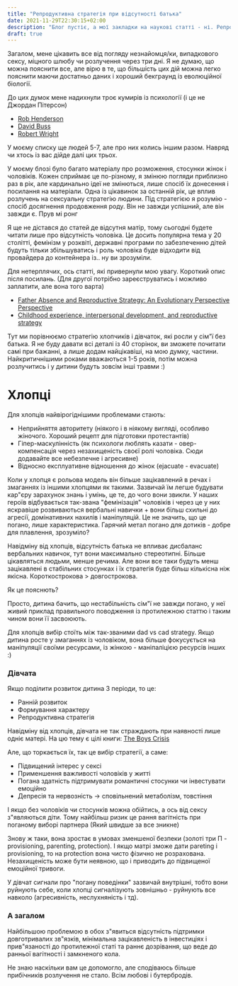 ```yaml
---
title: "Репродуктивна стратегія при відсутності батька"
date: 2021-11-29T22:30:15+02:00
description: "Блог пустіє, а мої закладки на наукові статті - ні. Репродуктивні стратегії - моє улюблена частина у статевих розможеннях (ги-ги)"
draft: true
---
```


Загалом, мене цікавить все від погляду незнайомця/ки, випадкового сексу, міцного шлюбу чи розлучення через три дні. Я не думаю, що можна пояснити все, але вірю в те, що більшість цих дій можна легко пояснити маючи достатньо даних і хороший бекграунд із еволюційної біології. 

До цих думок мене надихнули троє кумирів із психології (і це не Джордан Пітерсон)

- [Rob Henderson](https://www.robkhenderson.com/)
- [David Buss](https://twitter.com/ProfDavidBuss)
- [Robert Wright](https://twitter.com/robertwrighter)

У моєму списку ще людей 5-7, але про них колись іншим разом. Навряд чи хтось із вас дійде далі цих трьох.

У моєму блозі було багато матеріалу про розможення, стосунки жінок і чоловіків. Кожен сприймає це по-різному, я змінюю погляди приблизно раз в рік, але кардинально ідеї не змінються, лише спосіб їх донесення і посилання на матеріали. Одна із цікавинок за останній рік, це вплив розлучень на сексуальну стратегію людини. Під стратегією я розумію - спосіб досягнення продовження роду. Він не завжди успішний, але він завжди є. Прув мі ронг

Я ще не дістався до статей де відсутня матір, тому сьогодні будете читати лише про відсутність чоловіка. Це досить популярна тема у 20 столітті, фемінізм у розквіті, державні програми по забезпеченню дітей будуть тільки збільшуватись і роль чоловіка буде відходити від провайдера до контейнера із.. ну ви зрозуміли. 

Для нетерплячих, ось статті, які привернули мою увагу. Короткий опис після посилань. (Для другої потрібно зареєструватись і можливо заплатити, але вона того варта)
- [Father Absence and Reproductive Strategy: An Evolutionary 
Perspective Perspective](https://digitalcommons.unl.edu/cgi/viewcontent.cgi?article=1037&context=anthropologyfacpub)
- [Childhood experience, interpersonal development, and reproductive strategy](https://www.jstor.org/stable/1131166?read-now=1&seq=10#page_scan_tab_contents)


Тут ми порівнюємо стратегію хлопчиків і дівчаток, які росли у сім"ї без батька. Я не буду давати всі деталі із 40 сторінок, ви зможете почитати самі при бажанні, а лише додам найцікавіші, на мою думку, частини. Найкритичнішими роками вважаються 1-5 років, потім можна розлучитись і у дитини будуть зовсім інші травми :)

# Хлопці 

Для хлопців найвірогіднішими проблемами стають:
- Неприйняття авторитету (ніякого і в ніякому вигляді, особливо жіночого. Хороший рецепт для підготовки протестантів)
- Гіпер-маскулінність (як психологи люблять казати - овер-компенсація через незахищеність своєї ролі чоловіка. Сюди додавайте все небезпечне і агресивне)
- Відносно експлуативне відношення до жінок (ejacuate - evacuate)

Коли у хлопця є рольова модель він більше зацікавлений в речах і змаганнях із іншими хлопцями як такими. Зазвичай їм легше будувати кар"єру зарахунок знань і умінь, це те, до чого вони звикли. У наших героїв відбувається так-звана "фемінізація" чоловіків і через це у них яскравіше розвиваються вербальні навички + вони більш схильні до агресії, домінативних нахилів і маніпуляцій. Це не значить, що це погано, лише характеристика. Гарячий метал погано для дотиків - добре для плавлення, зрозуміло?

Навідміну від хлопців, відсутність батька не впливає дисбаланс вербальних навичок, тут вони максимально стереотипні. Більше цікавляться людьми, менше речима. Але вони все таки будуть менш зацікавлені в стабільних стосунках і їх стратегія буде більш кількісна ніж якісна. Короткострокова > довгострокова.

Як це пояснють?

Просто, дитина бачить, що нестабільність сім"ї не завжди погано, у неї живий приклад правильного поводження із протилежною статтю і таким чином вони її засвоюють. 

Для хлопців вибір стоїть між так-званими dad vs cad strategy. Якщо дитина росте у змаганнях із чоловіком, вона більше фокусується на маніпуляції своїми ресурсами, із жінкою - маніпаліцією ресурсів інших :) 

### Дівчата

Якщо поділити розвиток дитина 3 періоди, то це:
- Ранній розвиток
- Формування характеру
- Репродуктивна стратегія

Навідміну від хлопців, дівчата не так страждають при наявності лише одніє матері. На цю тему є цілі книги: [The Boys Crisis](https://www.amazon.com/dp/B01N4UAA8I/ref=dp-kindle-redirect?_encoding=UTF8&btkr=1)

Але, що торкається їх, так це вибір стратегії, а саме:
- Підвищений інтерес у сексі
- Применшення важливості чоловіків у житті
- Погана здатність підтримувати романтичні стосунки чи інвестувати емоційно
- Депресія та нервозність -> сповільнений метаболізм, товстіння

І якщо без чоловіків чи стосунків можна обійтись, а ось від сексу з"являються діти. Тому найбільш ризик це рання вагітність при поганому виборі партнера (Який швидше за все зникне)

Знову ж таки, вона зростає в умовах зменшеної безпеки (золоті три П - provisioning, parenting, protection). І якщо матрі зможе дати pareting i provisioning, то на protection вона чисто фізично не розрахована. Незахищеність може бути неявною, що і приводить до підвищеної емоційної тривоги.

У дівчат сигнали про "погану поведінки" зазвичай внутрішні, тобто вони руйнують себе, коли хлопці сигналізують зовнішньо - руйнують все навколо (агресивність, неслухняність і тд).

### А загалом

Найбільшою проблемою в обох з"явиться відсутність підтримки довготривалих зв"язків, мінімальна зацікавленість в інвестиціях і прив"язаності до протилежної статі та раннє дозрівання, що веде до ранньої вагітності і замкненого кола. 

Не знаю наскільки вам це допомогло, але сподіваюсь більше прибічників розлучення не стало. Всім любові і бутербродів.
